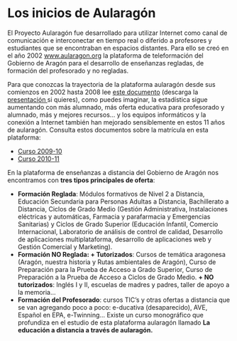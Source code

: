 # Los inicios de Aularagón

El Proyecto Aularagón fue desarrollado para utilizar Internet como canal de comunicación e interconectar en tiempo real o diferido a profesores y estudiantes que se encontraban en espacios distantes. Para ello se creó en el año 2002 www.aularagon.org la plataforma de teleformación del Gobierno de Aragón para el desarrollo de enseñanzas regladas, de formación del profesorado y no regladas.

Para que conozcas la trayectoria de la plataforma aularagón desde sus comienzos en 2002 hasta 2008 lee [este documento](http://aularagon.catedu.es/materialesaularagon2013/fepa/zips/Modulo_7/Aularagon_congreso.pdf) \(descarga la [presentación ](http://aularagon.catedu.es/materialesaularagon2013/fepa/zips/Modulo_7/Aularagon_congreso.pps)si quieres\), como puedes imaginar, la estadística sigue aumentando con más alumnado, más oferta educativa para profesorado y alumnado, más y mejores recursos... y los equipos informáticos y la conexión a Internet también han mejorado sensiblemente en estos 11 años de aularagón. Consulta estos documentos sobre la matrícula en esta plataforma:

* [Curso 2009-10](http://aularagon.catedu.es/materialesaularagon2013/fepa/zips/Modulo_7/Matricula_Aularagon_2009_10.pdf)
* [Curso 2010-11](http://aularagon.catedu.es/materialesaularagon2013/fepa/zips/Modulo_7/Matricula_Aularagon_2010_11.pdf)

En la plataforma de enseñanzas a distancia del Gobierno de Aragón nos encontramos con **tres tipos principales de oferta**:

* **Formación Reglada**: Módulos formativos de Nivel 2 a Distancia, Educación Secundaria para Personas Adultas a Distancia, Bachillerato a Distancia, Ciclos de Grado Medio \(Gestión Administrativa, Instalaciones eléctricas y automáticas, Farmacia y parafarmacia y Emergencias Sanitarias\) y Ciclos de Grado Superior \(Educación Infantil, Comercio Internacional, Laboratorio de análisis de control de calidad, Desarrollo de aplicaciones multiplataforma, desarrollo de aplicaciones web y Gestión Comercial y Marketing\).
* **Formación NO Reglada: + Tutorizados**: Cursos de temática aragonesa \(Aragón, nuestra historia y Rutas ambientales de Aragón\), Curso de Preparación para la Prueba de Acceso a Grado Superior, Curso de Preparación a la Prueba de Acceso a Ciclos de Grado Medio. **+ NO tutorizados**: Inglés I y II, escuelas de madres y padres, taller de apoyo a la memoria…
* **Formación del Profesorado**: cursos TIC’s y otras ofertas a distancia que se van agregando poco a poco: e-ducativa \(desaparecido\), AVE, Español en EPA, e-Twinning… Existe un curso monográfico que profundiza en el estudio de esta plataforma aularagón llamado **La educación a distancia a través de aularagón.**



